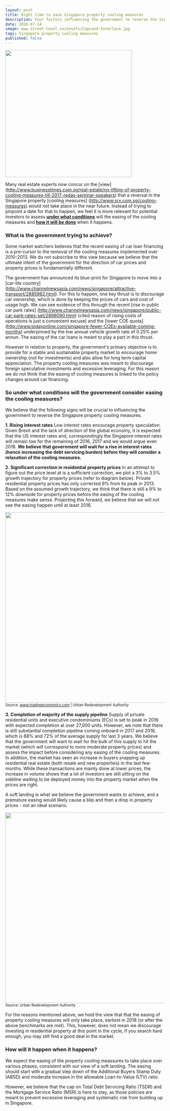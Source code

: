 ```yaml
---
layout: post
title: Right time to ease Singapore property cooling measures
description: Four factors influencing the government to reverse the Singapore property cooling measures
date: 2016-07-14
image: www.street-level.co/assets/CapLand-Interlace.jpg
tags: Singapore property cooling measures
published: false
---
```

<img src="http://www.street-level.co/assets/CapLand-Interlace.jpg" width="400px"><br>

Many real estate experts now concur on the [view] (http://www.businesstimes.com.sg/real-estate/no-lifting-of-property-cooling-measures-till-2017-redas-seminar-speakers) that a reversal in the Singapore property [cooling measures] (http://www.srx.com.sg/cooling-measures) would not take place in the near future.  Instead of trying to pinpoint a date for that to happen, we feel it is more relevant for potential investors to assess <u>**under what conditions**</u> will the easing of the cooling measures and <u>**how it will be done**</u> when it happens. <!--more-->

### What is the government trying to achieve?
Some market watchers believes that the recent easing of car loan financing is a pre-cursor to the removal of the cooling measures implemented over 2010-2013.  We do not subscribe to this view because we believe that the ultimate intent of the government for the direction of car prices and property prices is fundamentally different.  

The government has announced its blue-print for Singapore to move into a [car-lite country] (http://www.channelnewsasia.com/news/singapore/attractive-transport/2885982.html).  For this to happen, one key thrust is to discourage car ownership, which is done by keeping the prices of cars and cost of usage high.  We can see evidence of this through the recent [rise in public car park rates] (http://www.channelnewsasia.com/news/singapore/public-car-park-rates-set/2898090.html) (cited reason of rising costs of operations  is just a convenient excuse) and the [lower COE quota] (http://www.todayonline.com/singapore-fewer-COEs-available-coming-months) underpinned by the low annual vehicle growth rate of 0.25% per annun.  The easing of the car loans is meant to play a part in this thrust.

However in relation to property, the government's primary objective is to provide for a stable and sustainable property market to encourage home ownership (not for investments) and also allow for long term capital appreciation.  The property cooling measures was meant to discourage foreign speculative investments and excessive leveraging.  For this reason we do not think that the easing of cooling measures is linked to the policy changes around car financing.

### So under what conditions will the government consider easing the cooling measures?

We believe that the following signs will be crucial to influencing the government to reverse the Singapore property cooling measures.

**1. Rising interest rates**
Low interest rates encourage property speculation.  Given Brexit and the lack of direction of the global economy, it is expected that the US interest rates and, correspondingly the Singapore interest rates will remain low for the remaining of 2016, 2017 and we would argue even 2018.  **We believe that government will wait for a rise in interest rates (hence increasing the debt servicing burden) before they will consider a relaxation of the cooling measures.**

**2. Significant correction in residential property prices**
In an attempt to figure out the price level at is a sufficient correction, we plot a 3% to 3.5% growth trajectory for property prices (refer to diagram below). Private residential property prices has only corrected 9% from its peak in 2013.  Based on the assumed growth trajectory, we think that there is still a 9% to 12% downside for property prices before the easing of the cooling measures make sense.  Projecting this forward, we believe that we will not see the easing happen until at least 2018.

<img src="http://www.street-level.co/assets/Sg-prop-index.png" width="600px"><br>
<sup>Source: www.tradingeconomics.com | Urban Redevelopment Authority</sup>

**3. Completion of majority of the supply pipeline**
Supply of private residential units and executive condominiums (ECs) is set to peak in 2016 with expected completion at over 27,000 units.  However, we note that there is still substantial completion pipeline coming onboard in 2017 and 2018, which is 88% and 72% of the average supply for last 3 years.  We believe that the government will want to wait for the bulk of this supply to hit the market (which will correspond to more moderate property prices) and assess the impact before considering any easing of the cooling measures.  
In addition, the market has seen an increase in buyers snapping up residential real estate (both resale and new properties) in the last few months.  While these transactions are mainly done at lower prices, the increase in volume shows that a lot of investors are still sitting on the sideline waiting to be deployed money into the property market when the prices are right. 

A soft landing is what we believe the government wants to achieve, and a premature easing would likely cause a blip and then a drop in property prices - not an ideal scenario.

<img src="http://www.street-level.co/assets/Sg-prop-pipeline.png" width="600px"><br>
<sup>Source: Urban Redevelopment Authority</sup>

For the reasons mentioned above, we hold the view that that the easing of property cooling measures will only take place, earliest in 2018 (or after the above benchmarks are met). This, however, does not mean we discourage investing in residential property at this point in the cycle, if you search hard enough, you may still find a good deal in the market.

### How will it happen when it happens?
We expect the easing of the property cooling meassures to take place over various phases, consistent with our view of a soft landing. The easing should start with a gradual step down of the Additional Buyers Stamp Duty (ABSD) and moderate increase in the allowable Loan-to-Value (LTV) ratio. 

However, we believe that the cap on Total Debt Servicing Ratio (TSDR) and the Mortgage Service Ratio (MSR) is here to stay, as those policies are meant to prevent excessive leveraging and systematic risk from building up in Singapore.  


